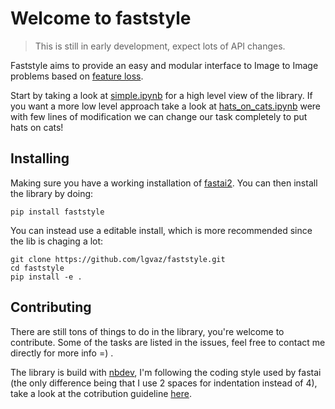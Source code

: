 # Welcome to faststyle
> This is still in early development, expect lots of API changes.  


Faststyle aims to provide an easy and modular interface to Image to Image problems based on [feature loss](https://arxiv.org/abs/1603.08155).

Start by taking a look at [simple.ipynb](https://github.com/lgvaz/faststyle/blob/master/examples/simple.ipynb) for a high level view of the library. If you want a more low level approach take a look at [hats_on_cats.ipynb](https://github.com/lgvaz/faststyle/blob/master/examples/hats_on_cats.ipynb) were with few lines of modification we can change our task completely to put hats on cats!


## Installing
Making sure you have a working installation of [fastai2](https://github.com/fastai/fastai2). You can then install the library by doing:
```
pip install faststyle
```

You can instead use a editable install, which is more recommended since the lib is chaging a lot:
```
git clone https://github.com/lgvaz/faststyle.git
cd faststyle
pip install -e .
```

## Contributing
There are still tons of things to do in the library, you're welcome to contribute. Some of the tasks are listed in the issues, feel free to contact me directly for more info =)  .

The library is build with [nbdev](https://github.com/fastai/nbdev), I'm following the coding style used by fastai (the only difference being that I use 2 spaces for indentation instead of 4), take a look at the cotribution guideline [here](https://github.com/fastai/nbdev/blob/master/CONTRIBUTING.md).
